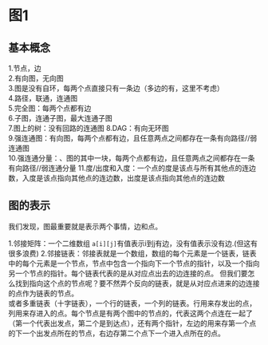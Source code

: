 # 图1

## 基本概念

1.节点，边  
2.有向图，无向图  
3.图是没有自环，每两个点直接只有一条边（多边的有，这里不考虑）  
4.路径，联通，连通图  
5.完全图：每两个点都有边  
6.子图，连通子图，最大连通子图  
7.图上的树：没有回路的连通图
8.DAG：有向无环图  
9.强连通图：有向图，每两个点都有边，且任意两点之间都存在一条有向路径//弱连通图  
10.强连通分量：、图的其中一块，每两个点都有边，且任意两点之间都存在一条有向路径//弱连通分量
11.度/出度和入度：一个点的度是该点与所有其他点的连边数，入度是该点指向其他点的连边数，出度是该点指向其他点的连边数

## 图的表示

我们发现，图最重要就是表示两个事情，边和点。

1.邻接矩阵：一个二维数组 `a[i][j]`有值表示i到j有边，没有值表示没有边.(但这有很多浪费)
2.邻接链表：邻接表就是一个数组，数组的每个元素是一个链表，链表中的每个元素是一个节点，节点中包含一个指向下一个节点的指针，以及一个指向另一个节点的指针。每个链表代表的是从对应点出去的边连接的点。
但我们要怎么找到指向这个点的节点呢？要不然弄个反向的链表，就是从对应点进来的边连接的点作为链表的节点。  
或者多重链表（十字链表），一个行的链表，一个列的链表。行用来存发出的点，列用来存进入的点。每个节点是有两个图中的节点的，代表这两个点连在一起了（第一个代表出发点，第二个是到达点），还有两个指针，左边的用来存第一个点的下一个出发点所在的节点，右边存第二个点下一个进入点所在的点。
